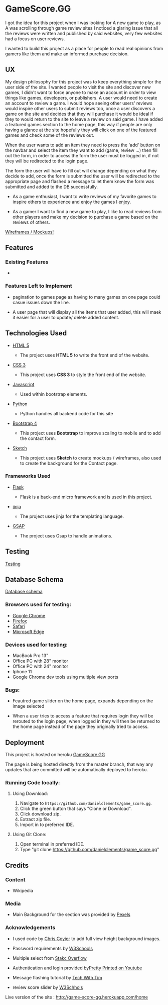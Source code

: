 # GameScore.GG

I got the idea for this project when I was looking for A new game to play, as A was scrolling through game review sites I noticed a glaring issue that all the reviews were written and published by said websites, very few websites had a focus on user reviews.   

I wanted to build this project as a place for people to read real opinions from gamers like them and make an informed purchase decision.

 
## UX
 
My design philosophy for this project was to keep everything simple for the user side of the site. I wanted people to visit the site and discover new games, I didn't want to force anyone to make an account in order to view things like games, developers, or publishers. A user would need to create an account to review a game. I would hope seeing other users' reviews would inspire other users to submit reviews too, once a user discovers a game on the site and decides that they will purchase it would be ideal if they to would return to the site to leave a review on said game. I  have added a featured games section to the home page, this way if people are only having a glance at the site hopefully they will click on one of the featured games and check some of the reviews out.


When the user wants to add an item they need to press the 'add' button on the navbar and select the item they want to add (game, review ...) then fill out the form, in order to access the form the user must be logged in, if not they will be redirected to the login page.

The form the user will have to fill out will change depending on what they decide to add, once the form is submitted the user will be redirected to the appropriate page and flashed a message to let them know the form was submitted and added to the DB successfully.

- As a game enthusiast, I want to write reviews of my favorite games to inspire others to experience and enjoy the games I enjoy.

- As a gamer I want to find a new game to play, I like to read reviews from other players and make my decision to purchase a game based on the reviews of others.


[Wireframes / Mockups!]()

## Features

### Existing Features
- 


### Features Left to Implement

- pagination to games page as having to many games on one page could casue issues down the line.

- A user page that will display all the items that user added, this will maek it easier for a user to update/ delete added content.

## Technologies Used

- [HTML 5](https://en.wikipedia.org/wiki/HTML5)
    - The project uses **HTML 5** to write the front end of the website.

- [CSS 3](https://en.wikipedia.org/wiki/Cascading_Style_Sheets)
    - This project uses **CSS 3** to style the front end of the website.

- [Javascript](https://www.javascript.com/)
    - Used within bootstrap elements.

- [Python](https://www.python.org/)
    - Python handles all backend code for this site

- [Bootstrap 4](https://getbootstrap.com)
    - This project uses **Bootstrap** to improve scaling to mobile and to add the contact form.

- [Sketch](https://www.sketch.com/)
    - This project uses **Sketch** to create mockups / wireframes, also used to create the background for the Contact page.

### Frameworks Used
- [Flask](https://flask.palletsprojects.com/en/1.1.x/)
    - Flask is a back-end micro framework and is used in this project.

- [jinja](https://jinja.palletsprojects.com/en/2.11.x/)
    - The project uses jinja for the templating language.
    
- [GSAP](https://greensock.com/gsap/)
    - The project uses Gsap to handle animations.


## Testing
[Testing](https://github.com/danielclements/game_score.gg/blob/master/readme/testing.md)

## Database Schema

[Database schema](https://github.com/danielclements/game_score.gg/blob/master/readme/Game_Score.png)

### Browsers used for testing:

- [Google Chrome](https://www.google.com/chrome/)
- [Firefox](https://www.mozilla.org/en-GB/firefox/new/)
- [Safari](https://www.apple.com/uk/safari/)
- [Microsoft Edge](https://www.microsoft.com/en-gb/windows/microsoft-edge)

### Devices used for testing:

- MacBook Pro 13"
- Office PC with 28" monitor 
- Office PC with 24" monitor 
- Iphone 11
- Google Chrome dev tools using multiple view ports

### Bugs:

- Feautred game slider on the home page, expands depending on the image selected

- When a user tries to access a feature that requires login they will be rerouted to the login page, when logged in they will then be returned to the home page instead of the page they originally tried to access.

## Deployment

This project is hosted on heroku [GameScore.GG](http://game-score-gg.herokuapp.com/home)

The page is being hosted directly from the master branch, that way any updates that are committed will be automatically deployed to heroku.  


### Running Code locally:


1. Using Download:
    1. Navigate to `https://github.com/danielclements/game_score.gg`.
    2. Click the green button that says "Clone or Download".
    3. Click download zip.
    4. Extract zip file.
    5. Import in to preferred IDE.

2. Using Git Clone:
    1. Open terminal in preferred IDE.
    2. Type "git clone https://github.com/danielclements/game_score.gg"
    



## Credits

### Content
- Wikipedia

### Media

- Main Background for the section was provided by [Pexels](https://www.pexels.com/)


### Acknowledgements

- I used code by [Chris Coyier](https://css-tricks.com/perfect-full-page-background-image/) to add full view height background images.

- Password requirements by [W3Schools](https://www.w3schools.com/howto/howto_js_password_validation.asp)

- Multiple select from [Stakc Overflow](https://stackoverflow.com/questions/50895806/bootstrap-4-multiselect-dropdown)

- Authentication and login provided by[Pretty Printed on Youtube](https://www.youtube.com/watch?v=vVx1737auSE)

- Message flashing tutorial by [Tech With Tim](https://www.youtube.com/watch?v=qbnqNWXf_tU)

- review score slider by [W3Schhols](https://www.w3schools.com/howto/howto_js_rangeslider.asp )

Live version of the site : http://game-score-gg.herokuapp.com/home
